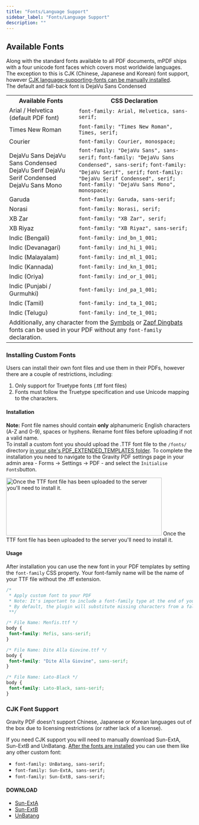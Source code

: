 ```yaml
---
title: "Fonts/Language Support"
sidebar_label: "Fonts/Language Support"
description: ""
---
```


<h2>Available Fonts</h2>
Along with the standard fonts available to all PDF documents, mPDF ships with a four unicode font faces which covers most worldwide languages. The exception to this is CJK (Chinese, Japanese and Korean) font support, however <a href="#cjk-support">CJK language-supporting-fonts can be manually installed</a>.
<div class="message">The default and fall-back font is DejaVu Sans Condensed</div>
<table>
<tbody>
<tr>
<th>Available Fonts</th>
<th>CSS Declaration</th>
</tr>
<tr>
<td>Arial / Helvetica (default PDF font)</td>
<td><code>font-family: Arial, Helvetica, sans-serif;</code></td>
</tr>
<tr>
<td>Times New Roman</td>
<td><code>font-family: "Times New Roman", Times, serif;</code></td>
</tr>
<tr>
<td>Courier</td>
<td><code>font-family: Courier, monospace;</code></td>
</tr>
<tr>
<td>DejaVu Sans
DejaVu Sans Condensed
DejaVu Serif
DejaVu Serif Condensed
DejaVu Sans Mono</td>
<td><code>font-family: "DejaVu Sans", sans-serif;</code>
<code>font-family: "DejaVu Sans Condensed", sans-serif;</code>
<code>font-family: "DejaVu Serif", serif;</code>
<code>font-family: "DejaVu Serif Condensed", serif;</code>
<code>font-family: "DejaVu Sans Mono", monospace;</code></td>
</tr>
<tr>
<td>Garuda</td>
<td><code>font-family: Garuda, sans-serif;</code></td>
</tr>
<tr>
<td>Norasi</td>
<td><code>font-family: Norasi, serif;</code></td>
</tr>
<tr>
<td>XB Zar</td>
<td><code>font-family: "XB Zar", serif;</code></td>
</tr>
<tr>
<td>XB Riyaz</td>
<td><code>font-family: "XB Riyaz", sans-serif;</code></td>
</tr>
<tr>
<td>Indic (Bengali)</td>
<td><code>font-family: ind_bn_1_001;</code></td>
</tr>
<tr>
<td>Indic (Devanagari)</td>
<td><code>font-family: ind_hi_1_001;</code></td>
</tr>
<tr>
<td>Indic (Malayalam)</td>
<td><code>font-family: ind_ml_1_001;</code></td>
</tr>
<tr>
<td>Indic (Kannada)</td>
<td><code>font-family: ind_kn_1_001;</code></td>
</tr>
<tr>
<td>Indic (Oriya)</td>
<td><code>font-family: ind_or_1_001;</code></td>
</tr>
<tr>
<td>Indic (Punjabi / Gurmuhki)</td>
<td><code>font-family: ind_pa_1_001;</code></td>
</tr>
<tr>
<td>Indic (Tamil)</td>
<td><code>font-family: ind_ta_1_001;</code></td>
</tr>
<tr>
<td>Indic (Telugu)</td>
<td><code>font-family: ind_te_1_001;</code></td>
</tr>
<tr>
<td colspan="2">Additionally, any character from the <a href="https://en.wikipedia.org/wiki/Symbol_%28typeface%29">Symbols</a> or <a href="https://en.wikipedia.org/wiki/Zapf_Dingbats">Zapf Dingbats</a> fonts can be used in your PDF without any <code>font-family</code> declaration.</td>
</tr>
</tbody>
</table>
<h3 id="install-custom-fonts">Installing Custom Fonts</h3>
Users can install their own font files and use them in their PDFs, however there are a couple of restrictions, including:
<ol>
	<li>Only support for Truetype fonts (.ttf font files)</li>
	<li>Fonts must follow the Truetype specification and use Unicode mapping to the characters.</li>
</ol>
<h4 id="installation">Installation</h4>
<div class="note"><strong>Note:</strong> Font file names should contain <strong>only</strong> alphanumeric English characters (A-Z and 0-9), spaces or hyphens. Rename font files before uploading if not a valid name.</div>
To install a custom font you should upload the .TTF font file to the <code>/fonts/</code> directory <a href="/v3/wheres-configuration-folder/">in your site's PDF_EXTENDED_TEMPLATES folder</a>. To complete the installation you need to navigate to the Gravity PDF settings page in your admin area - Forms -&gt; Settings -&gt; PDF - and select the <code>Initialise Fonts</code>button.

<img class="size-full wp-image-4916" src="https://resources.gravitypdf.com/uploads/sites/2/2013/05/installing-fonts.png" alt="Once the TTF font file has been uploaded to the server you'll need to install it." width="420" height="156" /> Once the TTF font file has been uploaded to the server you'll need to install it.
<h4>Usage</h4>
After installation you can use the new font in your PDF templates by setting the <code>font-family</code> CSS property. Your font-family name will be the name of your TTF file without the .tff extension.

```css
/*
 * Apply custom font to your PDF
 * Note: It's important to include a font-family type at the end of your font chain (in this example it is sans-serif) in case your font is missing characters.
 * By default, the plugin will substitute missing characters from a fallback font.
 **/

/* File Name: Menfis.ttf */
body {
 font-family: Mefis, sans-serif;
}

/* File Name: Dite Alla Giovine.ttf */
body {
 font-family: "Dite Alla Giovine", sans-serif;
}

/* File Name: Lato-Black */
body {
 font-family: Lato-Black, sans-serif;
}
```

<h3 id="cjk-support">CJK Font Support</h3>
Gravity PDF doesn't support Chinese, Japanese or Korean languages out of the box due to licensing restrictions (or rather lack of a license).

If you need CJK support you will need to manually download Sun-ExtA, Sun-ExtB and UnBatang. <a href="#install-custom-fonts">After the fonts are installed</a> you can use them like any other custom font:
<ul>
	<li><code>font-family: UnBatang, sans-serif;</code></li>
	<li><code>font-family: Sun-ExtA, sans-serif;</code></li>
	<li><code>font-family: Sun-ExtB, sans-serif;</code></li>
</ul>
<h4>DOWNLOAD</h4>
<ul>
	<li><a href="https://www.alanwood.net/downloads/sun-exta.zip">Sun-ExtA</a></li>
	<li><a href="https://www.alanwood.net/downloads/sun-extb.zip">Sun-ExtB</a></li>
	<li><a href="https://www.fontsaddict.com/font/un-batang.html">UnBatang</a></li>
</ul>